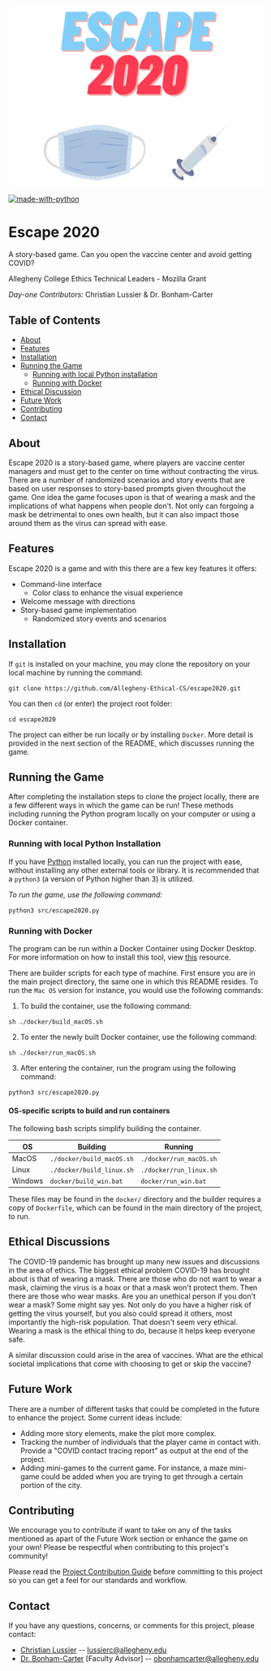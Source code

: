 ![Escape 2020 Logo](escape2020_logo.png)

[![made-with-python](https://img.shields.io/badge/Made%20with-Python-orange.svg)](https://www.python.org/)

# Escape 2020
A story-based game. Can you open the vaccine center and avoid getting COVID?

Allegheny College Ethics Technical Leaders - Mozilla Grant

*Day-one Contributors:* Christian Lussier & Dr. Bonham-Carter

## Table of Contents

- [About](#about)
- [Features](#features)
- [Installation](#installation)
- [Running the Game](#running-the-game)
   - [Running with local Python installation](#running-with-local-python-installation)
   - [Running with Docker](#running-with-docker)
- [Ethical Discussion](#ethical-discussions)
- [Future Work](#future-work)
- [Contributing](#contributing)
- [Contact](#contact)


## About
Escape 2020 is a story-based game, where players are vaccine center managers and must get to the center on time without contracting the virus. There are a number of randomized scenarios and story events that are based on user responses to story-based prompts given throughout the game. One idea the game focuses upon is that of wearing a mask and the implications of what happens when people don't. Not only can forgoing a mask be detrimental to ones own health, but it can also impact those around them as the virus can spread with ease.

## Features
Escape 2020 is a game and with this there are a few key features it offers:
- Command-line interface
   - Color class to enhance the visual experience
- Welcome message with directions
- Story-based game implementation
   - Randomized story events and scenarios

## Installation

If `git` is installed on your machine, you may clone the repository on your local machine by running the command:
```
git clone https://github.com/Allegheny-Ethical-CS/escape2020.git
```

You can then `cd` (or enter) the project root folder:
```
cd escape2020
```

The project can either be run locally or by installing `Docker`. More detail is provided in the next section of the README, which discusses running the game.

## Running the Game

After completing the installation steps to clone the project locally, there are a few different ways in which the game can be run! These methods including running the Python program locally on your computer or using a Docker container.

### Running with local Python Installation

If you have [Python](https://www.python.org/downloads/) installed locally, you can run the project with ease, without installing any other external tools or library. It is recommended that a `python3` (a version of Python higher than 3) is utilized.

*To run the game, use the following command:*
```
python3 src/escape2020.py
```


### Running with Docker

The program can be run within a Docker Container using Docker Desktop. For more information on how to install this tool, view [this](https://www.docker.com/) resource.

There are builder scripts for each type of machine. First ensure you are in the main project directory, the same one in which this README resides. To run the `Mac OS` version for instance, you would use the following commands:

1. To build the container, use the following command:
```
sh ./docker/build_macOS.sh
```
2. To enter the newly built Docker container, use the following command:
```
sh ./docker/run_macOS.sh
```

3. After entering the container, run the program using the following command:
```
python3 src/escape2020.py
```

#### OS-specific scripts to build and run containers
The following bash scripts simplify building the container.

| OS  | Building  | Running  |
|---|---|---|
| MacOS  		|  `./docker/build_macOS.sh` |  `./docker/run_macOS.sh` |
| Linux   	|  `./docker/build_linux.sh` | `./docker/run_linux.sh`  |
| Windows 	|  `docker/build_win.bat` 		|  `docker/run_win.bat` |

These files may be found in the `docker/` directory and the builder requires a copy of `Dockerfile`, which can be found in the main directory of the project, to run.

## Ethical Discussions
The COVID-19 pandemic has brought up many new issues and discussions in the area of ethics. The biggest ethical problem COVID-19 has brought about is that of wearing a mask. There are those who do not want to wear a mask, claiming the virus is a hoax or that a mask won't protect them. Then there are those who wear masks. Are you an unethical person if you don't wear a mask? Some might say yes. Not only do you have a higher risk of getting the virus yourself, but you also could spread it others, most importantly the high-risk population. That doesn't seem very ethical. Wearing a mask is the ethical thing to do, because it helps keep everyone safe.

A similar discussion could arise in the area of vaccines. What are the ethical societal implications that come with choosing to get or skip the vaccine?

## Future Work
There are a number of different tasks that could be completed in the future to enhance the project. Some current ideas include:
- Adding more story elements, make the plot more complex.
- Tracking the number of individuals that the player came in contact with. Provide a "COVID contact tracing report" as output at the end of the project.
- Adding mini-games to the current game. For instance, a maze mini-game could be added when you are trying to get through a certain portion of the city.

## Contributing
We encourage you to contribute if want to take on any of the tasks mentioned as apart of the Future Work section or enhance the game on your own! Please be respectful when contributing to this project's community!

Please read the [Project Contribution Guide](https://github.com/Allegheny-Ethical-CS/blob/escape2020/contributing.md) before committing to this project so you can get a feel for our standards and workflow.

## Contact

If you have any questions, concerns, or comments for this project, please contact:
- [Christian Lussier](https://github.com/lussierc) -- lussierc@allegheny.edu
- [Dr. Bonham-Carter](https://github.com/obonhamcarter) [Faculty Advisor] -- obonhamcarter@allegheny.edu
